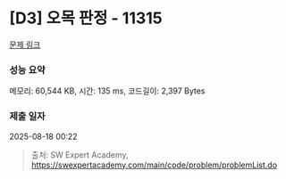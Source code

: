 # [D3] 오목 판정 - 11315 

[문제 링크](https://swexpertacademy.com/main/code/problem/problemDetail.do?contestProbId=AXaSUPYqPYMDFASQ) 

### 성능 요약

메모리: 60,544 KB, 시간: 135 ms, 코드길이: 2,397 Bytes

### 제출 일자

2025-08-18 00:22



> 출처: SW Expert Academy, https://swexpertacademy.com/main/code/problem/problemList.do